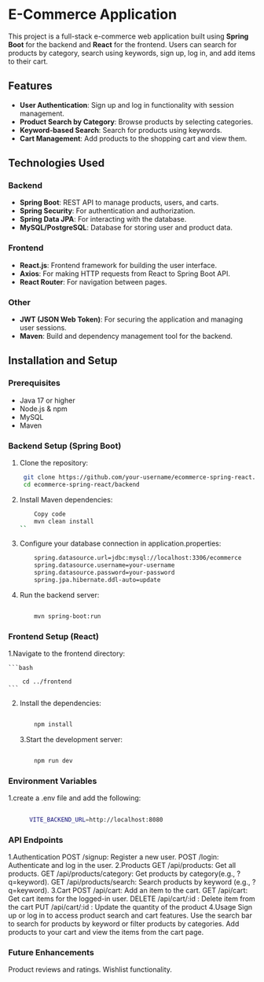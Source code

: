 # E-Commerce Application

This project is a full-stack e-commerce web application built using **Spring Boot** for the backend and **React** for the frontend. Users can search for products by category, search using keywords, sign up, log in, and add items to their cart.

## Features

- **User Authentication**: Sign up and log in functionality with session management.
- **Product Search by Category**: Browse products by selecting categories.
- **Keyword-based Search**: Search for products using keywords.
- **Cart Management**: Add products to the shopping cart and view them.
  
## Technologies Used

### Backend
- **Spring Boot**: REST API to manage products, users, and carts.
- **Spring Security**: For authentication and authorization.
- **Spring Data JPA**: For interacting with the database.
- **MySQL/PostgreSQL**: Database for storing user and product data.

### Frontend
- **React.js**: Frontend framework for building the user interface.
- **Axios**: For making HTTP requests from React to Spring Boot API.
- **React Router**: For navigation between pages.

### Other
- **JWT (JSON Web Token)**: For securing the application and managing user sessions.
- **Maven**: Build and dependency management tool for the backend.

## Installation and Setup

### Prerequisites
- Java 17 or higher
- Node.js & npm
- MySQL
- Maven

### Backend Setup (Spring Boot)

1. Clone the repository:
   ```bash
    git clone https://github.com/your-username/ecommerce-spring-react.git
    cd ecommerce-spring-react/backend
   ```
2. Install Maven dependencies:

    ```bash
        Copy code
        mvn clean install
    ``
3. Configure your database connection in application.properties:

    ```bash
        spring.datasource.url=jdbc:mysql://localhost:3306/ecommerce
        spring.datasource.username=your-username
        spring.datasource.password=your-password
        spring.jpa.hibernate.ddl-auto=update
    ```
4. Run the backend server:

    ```bash

        mvn spring-boot:run
    ```
### Frontend Setup (React)

1.Navigate to the frontend directory:

    ```bash

        cd ../frontend
    ```
2. Install the dependencies:

    ```bash

        npm install
    ```
    3.Start the development server:

    ```bash

        npm run dev
    ```
### Environment Variables
  1.create a .env file and add the following:

  ```bash
    
        VITE_BACKEND_URL=http://localhost:8080
  ```

### API Endpoints
1.Authentication
        POST /signup: Register a new user.
        POST /login: Authenticate and log in the user.
    2.Products
        GET /api/products: Get all products.
        GET /api/products/category: Get products by category(e.g., ?q=keyword).
        GET /api/products/search: Search products by keyword (e.g., ?q=keyword).
    3.Cart
        POST /api/cart: Add an item to the cart.
        GET /api/cart: Get cart items for the logged-in user.
        DELETE /api/cart/:id : Delete item from the cart 
        PUT /api/cart/:id : Update the quantity of the product
    4.Usage
        Sign up or log in to access product search and cart features.
        Use the search bar to search for products by keyword or filter products by categories.
        Add products to your cart and view the items from the cart page.
        
###  Future Enhancements
  Product reviews and ratings.
  Wishlist functionality.
